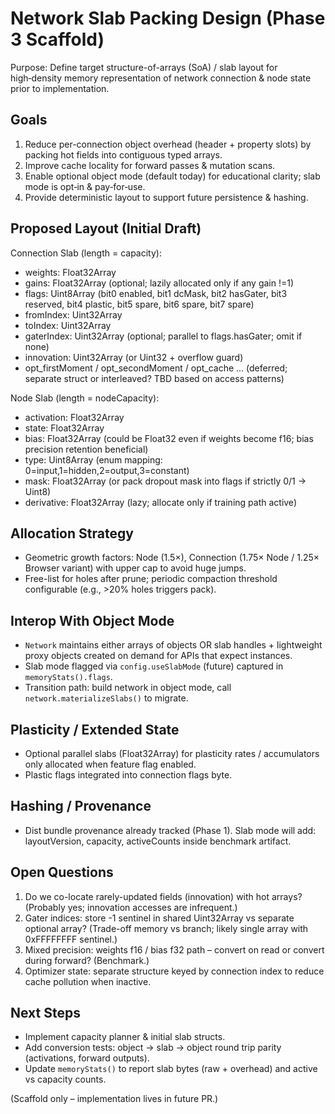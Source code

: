 # Network Slab Packing Design (Phase 3 Scaffold)

Purpose: Define target structure-of-arrays (SoA) / slab layout for high‑density memory representation of network connection & node state prior to implementation.

## Goals

1. Reduce per-connection object overhead (header + property slots) by packing hot fields into contiguous typed arrays.
2. Improve cache locality for forward passes & mutation scans.
3. Enable optional object mode (default today) for educational clarity; slab mode is opt‑in & pay‑for‑use.
4. Provide deterministic layout to support future persistence & hashing.

## Proposed Layout (Initial Draft)

Connection Slab (length = capacity):

- weights: Float32Array
- gains: Float32Array (optional; lazily allocated only if any gain !=1)
- flags: Uint8Array (bit0 enabled, bit1 dcMask, bit2 hasGater, bit3 reserved, bit4 plastic, bit5 spare, bit6 spare, bit7 spare)
- fromIndex: Uint32Array
- toIndex: Uint32Array
- gaterIndex: Uint32Array (optional; parallel to flags.hasGater; omit if none)
- innovation: Uint32Array (or Uint32 + overflow guard)
- opt_firstMoment / opt_secondMoment / opt_cache ... (deferred; separate struct or interleaved? TBD based on access patterns)

Node Slab (length = nodeCapacity):

- activation: Float32Array
- state: Float32Array
- bias: Float32Array (could be Float32 even if weights become f16; bias precision retention beneficial)
- type: Uint8Array (enum mapping: 0=input,1=hidden,2=output,3=constant)
- mask: Float32Array (or pack dropout mask into flags if strictly 0/1 → Uint8)
- derivative: Float32Array (lazy; allocate only if training path active)

## Allocation Strategy

- Geometric growth factors: Node (1.5×), Connection (1.75× Node / 1.25× Browser variant) with upper cap to avoid huge jumps.
- Free-list for holes after prune; periodic compaction threshold configurable (e.g., >20% holes triggers pack).

## Interop With Object Mode

- `Network` maintains either arrays of objects OR slab handles + lightweight proxy objects created on demand for APIs that expect instances.
- Slab mode flagged via `config.useSlabMode` (future) captured in `memoryStats().flags`.
- Transition path: build network in object mode, call `network.materializeSlabs()` to migrate.

## Plasticity / Extended State

- Optional parallel slabs (Float32Array) for plasticity rates / accumulators only allocated when feature flag enabled.
- Plastic flags integrated into connection flags byte.

## Hashing / Provenance

- Dist bundle provenance already tracked (Phase 1). Slab mode will add: layoutVersion, capacity, activeCounts inside benchmark artifact.

## Open Questions

1. Do we co-locate rarely-updated fields (innovation) with hot arrays? (Probably yes; innovation accesses are infrequent.)
2. Gater indices: store -1 sentinel in shared Uint32Array vs separate optional array? (Trade-off memory vs branch; likely single array with 0xFFFFFFFF sentinel.)
3. Mixed precision: weights f16 / bias f32 path – convert on read or convert during forward? (Benchmark.)
4. Optimizer state: separate structure keyed by connection index to reduce cache pollution when inactive.

## Next Steps

- Implement capacity planner & initial slab structs.
- Add conversion tests: object → slab → object round trip parity (activations, forward outputs).
- Update `memoryStats()` to report slab bytes (raw + overhead) and active vs capacity counts.

(Scaffold only – implementation lives in future PR.)
